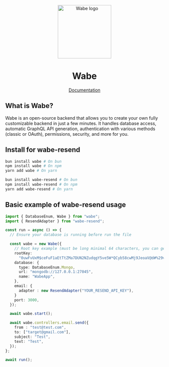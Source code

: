 <p align="center">
  <a href="https://wabe.dev"><img src="https://www.wabe.dev/logo.webp" alt="Wabe logo" height=170></a>
</p>
<h1 align="center">Wabe</h1>

<div align="center">
  <a href="https://wabe.dev">Documentation</a>
</div>

## What is Wabe?

Wabe is an open-source backend that allows you to create your own fully customizable backend in just a few minutes. It handles database access, automatic GraphQL API generation, authentication with various methods (classic or OAuth), permissions, security, and more for you.

## Install for wabe-resend

```sh
bun install wabe # On bun
npm install wabe # On npm
yarn add wabe # On yarn

bun install wabe-resend # On bun
npm install wabe-resend # On npm
yarn add wabe-resend # On yarn
```

## Basic example of wabe-resend usage

```ts
import { DatabaseEnum, Wabe } from "wabe";
import { ResendAdapter } from "wabe-resend";

const run = async () => {
  // Ensure your database is running before run the file

  const wabe = new Wabe({
    // Root key example (must be long minimal 64 characters, you can generate it online)
    rootKey:
      "0uwFvUxM$ceFuF1aEtTtZMa7DUN2NZudqgY5ve5W*QCyb58cwMj9JeoaV@d#%29v&aJzswuudVU1%nAT+rxS0Bh&OkgBYc0PH18*",
    database: {
      type: DatabaseEnum.Mongo,
      url: "mongodb://127.0.0.1:27045",
      name: "WabeApp",
    },
    email: {
      adapter : new ResendAdapter("YOUR_RESEND_API_KEY"),
    }
    port: 3000,
  });

  await wabe.start();

  await wabe.controllers.email.send({
    from : "test@test.com",
    to: ["target@gmail.com"],
    subject: "Test",
    text: "Test",
  });
};

await run();
```
